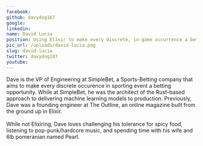 ```yaml
---
facebook: 
github: davydog187
google: 
linkedin: 
name: David Lucia
position: Using Elixir to make every discrete, in-game occurrence a betting opportunity
pic_url: /uploads/david-lucia.png
slug: david-lucia
twitter: davydog187
youtube: 
---
```

<p>Dave is the VP of Engineering at SimpleBet, a Sports-Betting company that aims to make every discrete occurence in sporting event a betting opportunity. While at SimpleBet, he was the architect of the Rust-based approach to delivering machine learning models to production. Previously, Dave was a founding engineer at The Outline, an online magazine built from the ground up in Elixir.<br />
<br />
While not Elixiring, Dave loves challenging his tolerance for spicy food, listening to pop-punk/hardcore music, and spending time with his wife and 6lb pomeranian named Pearl.</p>
